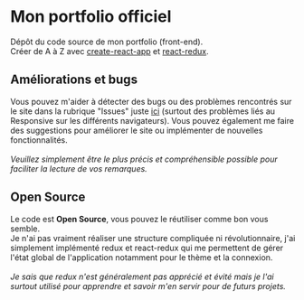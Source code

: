 # Mon portfolio officiel

Dépôt du code source de mon portfolio (front-end).<br/>
Créer de A à Z avec [create-react-app](https://github.com/facebook/create-react-app) et [react-redux](https://github.com/reduxjs/react-redux).

## Améliorations et bugs

Vous pouvez m'aider à détecter des bugs ou des problèmes rencontrés sur le site dans la rubrique "Issues" juste [ici](https://github.com/Littchii/portfolio-matthieu-meurillon/issues) (surtout des problèmes liés au Responsive sur les différents navigateurs). Vous pouvez également me faire des suggestions pour améliorer le site ou implémenter de nouvelles fonctionnalités.
<br/><br/> 
*Veuillez simplement être le plus précis et compréhensible possible pour faciliter la lecture de vos remarques.*

## Open Source

Le code est **Open Source**, vous pouvez le réutiliser comme bon vous semble. 
<br/>Je n'ai pas vraiment réaliser une structure compliquée ni révolutionnaire, 
j'ai simplement implémenté redux et react-redux qui me permettent de gérer l'état global de l'application notamment pour le thème et la connexion.
<br/><br/>*Je sais que redux n'est généralement pas apprécié et évité mais je l'ai surtout utilisé pour apprendre et savoir m'en servir pour de futurs projets.*